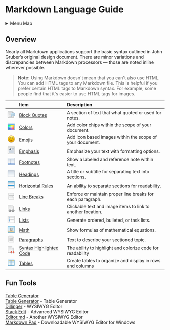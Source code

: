 # Markdown Language Guide

<details><summary>Menu Map</summary>
<p>

* [Home](../README.md)
  * [Development Cycle](Dev_Cycle.md)
  * [Documentation Scopes](Documentation_Scopes.md)
    * [Dev Documentation](Document_Design.md)
    * [**Markdown Language Guide** :arrow\_backward: (Current Page)](Markdown_Language_Guide.md)
      * [Block Quotes](md_pages/Blockquotes_Tutorial.md)
      * [Colors](md_pages/Colors_Tutorial.md)
      * [Emojis](md_pages/Emojis_Tutorial.md)
      * [Emphasis](md_pages/Emphasis_Tutorial.md)
      * [Footnotes](md_pages/Footnotes_Tutorial.md)
      * [Headings](md_pages/Headings_Tutorial.md)
      * [Horizontal Rules](md_pages/Horizontal_Ruiles_Tutorial.md)
      * [Line Breaks](md_pages/Line_Breaks_Tutorial.md)
      * [Links](md_pages/Links_Tutorial.md)
      * [Lists](md_pages/Lists_Tutorial.md)
      * [Math](md_pages/Math_Tutorial.md)
      * [Paragraphs](md_pages/Paragraphs_Tutorial.md)
      * [Syntax Highlighted Code](md_pages/Syntax_Highlighed_Code_Tutorial.md)
      * [Tables](md_pages/Tables_Tutorial.md)
    * [Markdown Lint Guide](Markdown_Lint_Guide.md)
    * [Your README.md](Create_README.md)
  * [Software versioning](Software_Versioning.md)
  * [Source Control](Source_Control.md)
  * [Code Reviews](Code_Reviews.md)
  * [Coding Standards](Coding_Standards.md)
  * [Project references](Project_References.md)

</p>
</details>

## Overview

Nearly all Markdown applications support the basic syntax outlined in John Gruber’s original design document. There are minor variations and discrepancies between Markdown processors — those are noted inline wherever possible.

> **Note:** Using Markdown doesn't mean that you can't also use HTML. You can add HTML tags to any Markdown file. This is helpful if you prefer certain HTML tags to Markdown syntax. For example, some people find that it's easier to use HTML tags for images.

|    | **Item** | **Description** |
|:--:|:---------|:----------------|
| ![Block Quotes](images/document_quote.png) | [Block Quotes](md_pages/Blockquotes_Tutorial.md) | A section of text that what quoted or used for notes. |
| ![Colors](images/color_management.png) | [Colors](md_pages/Colors_Tutorial.md) | Add color chips within the scope of your document. |
| ![Emojis](images/text_emoji.png) | [Emojis](md_pages/Emojis_Tutorial.md) | Add icon based images within the scope of your document. |
| ![Emphasis](images/text_format.png) | [Emphasis](md_pages/Emphasis_Tutorial.md) | Emphasize your text with formatting options. |
| ![Footnotes](images/layouts_footer.png) | [Footnotes](md_pages/Footnotes_Tutorial.md) | Show a labeled and reference note within text. |
| ![Headers](images/layouts_header.png) | [Headings](md_pages/Headings_Tutorial.md) | A title or subtitle for separating text into sections. |
| ![Rule](images/layouts_horz_line.png) | [Horizontal Rules](md_pages/Horizontal_Ruiles_Tutorial.md) | An ability to separate sections for readability. |
| ![Line Break](images/text_line_break.png) | [Line Breaks](md_pages/Line_Breaks_Tutorial.md) | Enforce or maintain proper line breaks for each paragraph. |
| ![Links](images/text_link.png) | [Links](md_pages/Links_Tutorial.md) | Clickable text and image items to link to another location. |
| ![Lists](images/text_list_numbers.png) | [Lists](md_pages/Lists_Tutorial.md) | Generate ordered, bulleted, or task lists. |
| ![Math](images/text_sum.png) | [Math](md_pages/Math_Tutorial.md) | Show formulas of mathematical equations.  |
| ![Paragraph](images/text_paragraph.png) | [Paragraphs](md_pages/Paragraphs_Tutorial.md) | Text to describe your sectioned topic. |
| ![Code](images/document_code.png) | [Syntax Highlighted Code](md_pages/Syntax_Highlighed_Code_Tutorial.md) | The ability to highlight and colorize code for readability |
| ![Tables](images/table.png) | [Tables](md_pages/Tables_Tutorial.md) | Create tables to organize and display in rows and columns |

## Fun Tools  
[Table Generator](http://www.tablesgenerator.com/markdown_tables)  
[Table Generator](http://www.tablesgenerator.com/markdown_tables) - Table Generator  
[Dillinger](https://dillinger.io/) - WYSIWYG Editor  
[Stack Edit](https://stackedit.io/app#) - Advanced WYSIWYG Editor  
[Editor.md](https://pandao.github.io/editor.md/en.html) - Another WYSIWYG Editor  
[Markdown Pad](http://markdownpad.com/) - Downloadable WYSIWYG Editor for Windows  
